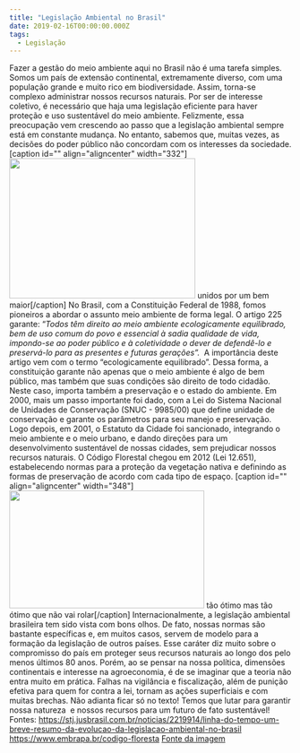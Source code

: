 ```yaml
---
title: "Legislação Ambiental no Brasil"
date: 2019-02-16T00:00:00.000Z
tags:
  - Legislação
---
```


<span style="font-weight: 400;">Fazer a gestão do meio ambiente aqui no Brasil não é uma tarefa simples. Somos um país de extensão continental, extremamente diverso, com uma população grande e muito rico em biodiversidade. Assim, torna-se complexo administrar nossos recursos naturais.</span>
<span style="font-weight: 400;">Por ser de interesse coletivo, é necessário que haja uma legislação eficiente para haver proteção e uso sustentável do meio ambiente. Felizmente, essa preocupação vem crescendo ao passo que a legislação ambiental sempre está em constante mudança. No entanto, sabemos que, muitas vezes, as decisões do poder público não concordam com os interesses da sociedade.</span>
[caption id="" align="aligncenter" width="332"]<img class="" src="https://media.giphy.com/media/d9WRhx9qErqCY/giphy.gif" width="332" height="250" /> unidos por um bem maior[/caption]
<span style="font-weight: 400;">No Brasil, com a Constituição Federal de 1988, fomos pioneiros a abordar o assunto meio ambiente de forma legal. O artigo 225 garante: “</span><i><span style="font-weight: 400;">Todos têm direito ao meio ambiente ecologicamente equilibrado, bem de uso comum do povo e essencial à sadia qualidade de vida, impondo-se ao poder público e à coletividade o dever de defendê-lo e preservá-lo para as presentes e futuras gerações”. </span></i>
<span style="font-weight: 400;">A importância deste artigo vem com o termo “ecologicamente equilibrado”. Dessa forma, a constituição garante não apenas que o meio ambiente é algo de bem público, mas também que suas condições são direito de todo cidadão. Neste caso, importa também a preservação e o estado do ambiente.</span>
<span style="font-weight: 400;">Em 2000, mais um passo importante foi dado, com a Lei do Sistema Nacional de Unidades de Conservação (SNUC - 9985/00) que define unidade de conservação e garante os parâmetros para seu manejo e preservação. Logo depois, em 2001, o Estatuto da Cidade foi sancionado, integrando o meio ambiente e o meio urbano, e dando direções para um desenvolvimento sustentável de nossas cidades, sem prejudicar nossos recursos naturais.</span>
<span style="font-weight: 400;">O Código Florestal chegou em 2012 (Lei 12.651), estabelecendo normas para a proteção da vegetação nativa e definindo as formas de preservação de acordo com cada tipo de espaço. </span>
[caption id="" align="aligncenter" width="348"]<img class="" src="https://media.giphy.com/media/2eKoOt0Ch1fVC51tQG/giphy.gif" width="348" height="210" /> tão ótimo mas tão ótimo que não vai rolar[/caption]
<span style="font-weight: 400;">Internacionalmente, a legislação ambiental brasileira tem sido vista com bons olhos. De fato, nossas normas são bastante específicas e, em muitos casos, servem de modelo para a formação da legislação de outros países. Esse caráter diz muito sobre o compromisso do país em proteger seus recursos naturais ao longo dos pelo menos últimos 80 anos. Porém, ao se pensar na nossa política, dimensões continentais e interesse na agroeconomia, é de se imaginar que a teoria não entra muito em prática. Falhas na vigilância e fiscalização, além de punição efetiva para quem for contra a lei, tornam as ações superficiais e com muitas brechas. </span>
<span style="font-weight: 400;">Não adianta ficar só no texto! Temos que lutar para garantir nossa natureza  e nossos recursos para um futuro de fato sustentável!</span>
&nbsp;
Fontes:
<a href="https://stj.jusbrasil.com.br/noticias/2219914/linha-do-tempo-um-breve-resumo-da-evolucao-da-legislacao-ambiental-no-brasil"><span style="font-weight: 400;">https://stj.jusbrasil.com.br/noticias/2219914/linha-do-tempo-um-breve-resumo-da-evolucao-da-legislacao-ambiental-no-brasil</span></a>
<a href="https://www.embrapa.br/codigo-florestal"><span style="font-weight: 400;">https://www.embrapa.br/codigo-floresta</span></a>
<a href="http://desacato.info/a-constituicao-federal-e-seus-30-anos/">Fonte da imagem</a>
